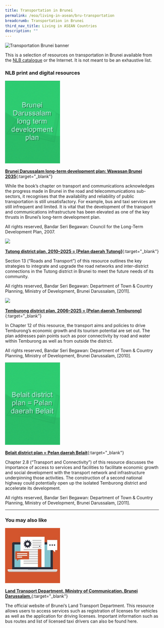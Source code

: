 ```yaml
---
title: Transportation in Brunei
permalink: /eoa/living-in-asean/bru-transportation
breadcrumb: Transportation in Brunei
third_nav_title: Living in ASEAN Countries
description: ""
---
```





<img src="/images/asean-living/Transportation-Brunei.jpg" alt="Transportation Brunei banner" style="width:800px;" />

 This is a selection of resources on transportation in Brunei available from the [NLB catalogue](http://catalogue.nlb.gov.sg/) or the Internet. It is not meant to be an exhaustive list.

### **NLB print and digital resources**

<img src="/images/book-covers/Brunei-Darussalam-long-term-development-plan-Wawasan-Brunei-2035.png" style="width:180px;" />

[**Brunei Darussalam long-term development plan: Wawasan Brunei 2035**](http://eservice.nlb.gov.sg/item_holding.aspx?bid=13117939){:target="_blank"}

While the book’s chapter on transport and communications acknowledges the progress made in Brunei in the road and telecommunications sub-sectors, it recognises that the availability and reliability of public transportation is still unsatisfactory. For example, bus and taxi services are still infrequent and limited. It is vital that the development of the transport and communications infrastructure has been elevated as one of the key thrusts in Brunei’s long-term development plan.

All rights reserved, Bandar Seri Begawan: Council for the Long-Term Development Plan, 2007.

<img src="/images/book-covers/Tutong-district-plan-2010–2025-Pelan-daerah-Tutong.png" style="width:180px;" />

[**Tutong district plan, 2010–2025 = [Pelan daerah Tutong]**](http://eservice.nlb.gov.sg/item_holding.aspx?bid=202741404){:target="_blank"}

Section 13 (“Roads and Transport”) of this resource outlines the key strategies to integrate and upgrade the road networks and inter-district connections in the Tutong district in Brunei to meet the future needs of its community.

All rights reserved, Bandar Seri Begawan: Department of Town & Country Planning, Ministry of Development, Brunei Darussalam, [2011].

<img src="/images/book-covers/Temburong-district-plan-2006–2025-Pelan-daerah-Temburong.png" style="width:180px;" />

[**Temburong district plan, 2006–2025 = [Pelan daerah Temburong]**](http://eservice.nlb.gov.sg/item_holding.aspx?bid=202707587){:target="_blank"}

In Chapter 12 of this resource, the transport aims and policies to drive Temburong’s economic growth and its tourism potential are set out. The plan addresses pain points such as poor connectivity by road and water within Temburong as well as from outside the district.

All rights reserved, Bandar Seri Begawan: Department of Town & Country Planning, Ministry of Development, Brunei Darussalam, [2010].

<img src="/images/book-covers/Belait-district-plan-Pelan-daerah-Belait.png" style="width:180px;" />

[**Belait district plan = Pelan daerah Belait**](http://eservice.nlb.gov.sg/item_holding.aspx?bid=202741140){:target="_blank"}

Chapter 2.8 (“Transport and Connectivity”) of this resource discusses the importance of access to services and facilities to facilitate economic growth and social development with the transport network and infrastructure underpinning those activities. The construction of a second national highway could potentially open up the isolated Temburong district and accelerate its development.

All rights reserved, Bandar Seri Begawan: Department of Town & Country Planning, Ministry of Development, Brunei Darussalam, [2011].

---

### **You may also like**

<img src="/images/resources/Article 4.jpg" style="width:180px;" />

[**Land Transport Department. Ministry of Communication. Brunei Darussalam.**](http://mincom.gov.bn/ltd/Theme/Home.aspx){:target="_blank"}

The official website of Brunei’s Land Transport Department. This resource allows users to access services such as registration of licenses for vehicles as well as the application for driving licenses. Important information such as bus routes and list of licensed taxi drivers can also be found here.
